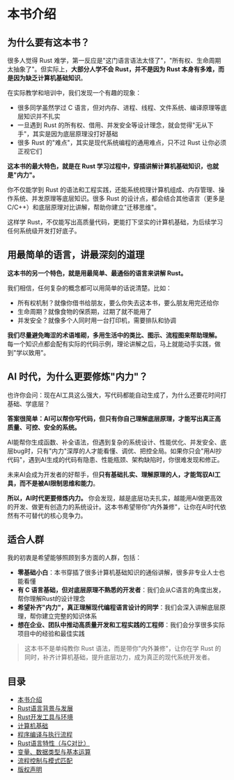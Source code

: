 # 本书介绍

## 为什么要有这本书？

很多人觉得 Rust 难学，第一反应是"这门语言语法太怪了"，"所有权、生命周期太抽象了"。但实际上，**大部分人学不会 Rust，并不是因为 Rust 本身有多难，而是因为缺乏计算机基础知识**。

在实际教学和培训中，我们发现一个有趣的现象：
- 很多同学虽然学过 C 语言，但对内存、进程、线程、文件系统、编译原理等底层知识并不扎实
- 一旦遇到 Rust 的所有权、借用、并发安全等设计理念，就会觉得"无从下手"，其实是因为底层原理没打好基础
- 很多 Rust 的"难点"，其实是现代系统编程的通用难点，只不过 Rust 让你必须正视它们

**这本书的最大特色，就是在 Rust 学习过程中，穿插讲解计算机基础知识，也就是"内力"。**

你不仅能学到 Rust 的语法和工程实践，还能系统梳理计算机组成、内存管理、操作系统、并发原理等底层知识。很多 Rust 的设计点，都会结合其他语言（更多是C/C++）和底层原理对比讲解，帮助你建立"迁移思维"。

这样学 Rust，不仅能写出高质量代码，更能打下坚实的计算机基础，为后续学习任何系统级开发打好底子。

## 用最简单的语言，讲最深刻的道理

**这本书的另一个特色，就是用最简单、最通俗的语言来讲解 Rust。**

我们相信，任何复杂的概念都可以用简单的话说清楚。比如：
- 所有权机制？就像你借书给朋友，要么你失去这本书，要么朋友用完还给你
- 生命周期？就像食物的保质期，过期了就不能用了
- 并发安全？就像多个人同时用一台打印机，需要排队和协调

**我们尽量避免晦涩的术语堆砌，多用生活中的类比、图示、流程图来帮助理解。** 每一个知识点都会配有实际的代码示例，理论讲解之后，马上就能动手实践，做到"学以致用"。

## AI 时代，为什么更要修炼"内力"？

也许你会问：现在AI工具这么强大，写代码都能自动生成了，为什么还要花时间打基础、学底层？

**答案很简单：AI可以帮你写代码，但只有你自己理解底层原理，才能写出真正高质量、可控、安全的系统。**

AI能帮你生成函数、补全语法，但遇到复杂的系统设计、性能优化、并发安全、底层bug时，只有"内力"深厚的人才能看懂、调优、把控全局。如果你只会"用AI抄代码"，遇到AI生成的代码有隐患、性能瓶颈、架构缺陷时，你很难发现和修正。

未来AI会成为开发者的好帮手，但**只有基础扎实、理解原理的人，才能驾驭AI工具，而不是被AI限制思维和能力**。

**所以，AI时代更要修炼内力。** 你会发现，越是底层功夫扎实，越能用AI做更高效的开发、做更有创造力的系统设计。这本书希望带你"内外兼修"，让你在AI时代依然有不可替代的核心竞争力。

## 适合人群

我的初衷是希望能够照顾到多方面的人群，包括：

- **零基础小白**：本书穿插了很多计算机基础知识的通俗讲解，很多非专业人士也能看懂
- **有 C 语言基础，但对底层原理不熟悉的开发者**：我们会从C语言的角度出发，帮你理解Rust的设计理念
- **希望补齐"内力"，真正理解现代编程语言设计的同学**：我们会深入讲解底层原理，帮你建立完整的知识体系
- **想在企业、团队中推动高质量开发和工程实践的工程师**：我们会分享很多实际项目中的经验和最佳实践

> 这本书不是单纯教你 Rust 语法，而是带你"内外兼修"，让你在学 Rust 的同时，补齐计算机基础，提升底层功力，成为真正的现代系统开发者。

## 目录

- [本书介绍](./ch0.md)
- [Rust语言背景与发展](./ch1.md)
- [Rust开发工具与环境](./ch2.md)
- [计算机基础](./ch3.md)
- [程序编译与执行流程](./ch4.md)
- [Rust语言特性（与C对比）](./ch5.md)
- [变量、数据类型与基本运算](./ch6.md)
- [流程控制与模式匹配](./ch7.md)
- [版权声明](copyright.md)
